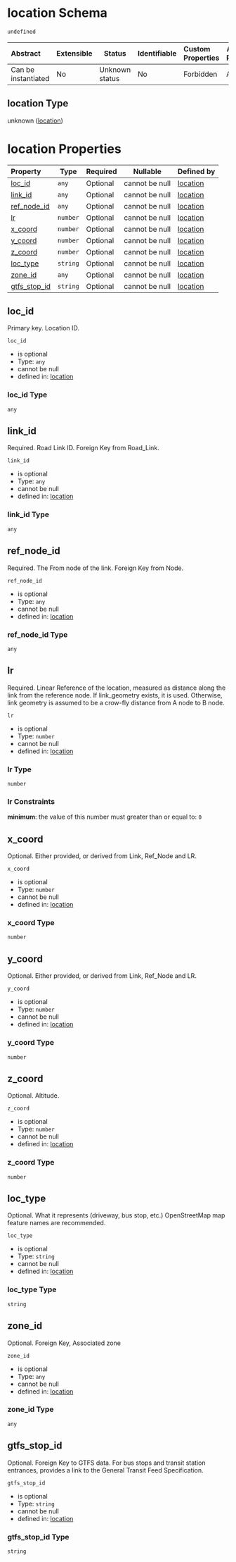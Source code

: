 # location Schema

```txt
undefined
```




| Abstract            | Extensible | Status         | Identifiable | Custom Properties | Additional Properties | Access Restrictions | Defined In                                                                    |
| :------------------ | ---------- | -------------- | ------------ | :---------------- | --------------------- | ------------------- | ----------------------------------------------------------------------------- |
| Can be instantiated | No         | Unknown status | No           | Forbidden         | Allowed               | none                | [location.schema.json](../../out/location.schema.json "open original schema") |

## location Type

unknown ([location](location.md))

# location Properties

| Property                      | Type     | Required | Nullable       | Defined by                                                                           |
| :---------------------------- | -------- | -------- | -------------- | :----------------------------------------------------------------------------------- |
| [loc_id](#loc_id)             | `any`    | Optional | cannot be null | [location](location-properties-loc_id.md "undefined#/properties/loc_id")             |
| [link_id](#link_id)           | `any`    | Optional | cannot be null | [location](location-properties-link_id.md "undefined#/properties/link_id")           |
| [ref_node_id](#ref_node_id)   | `any`    | Optional | cannot be null | [location](location-properties-ref_node_id.md "undefined#/properties/ref_node_id")   |
| [lr](#lr)                     | `number` | Optional | cannot be null | [location](location-properties-lr.md "undefined#/properties/lr")                     |
| [x_coord](#x_coord)           | `number` | Optional | cannot be null | [location](location-properties-x_coord.md "undefined#/properties/x_coord")           |
| [y_coord](#y_coord)           | `number` | Optional | cannot be null | [location](location-properties-y_coord.md "undefined#/properties/y_coord")           |
| [z_coord](#z_coord)           | `number` | Optional | cannot be null | [location](location-properties-z_coord.md "undefined#/properties/z_coord")           |
| [loc_type](#loc_type)         | `string` | Optional | cannot be null | [location](location-properties-loc_type.md "undefined#/properties/loc_type")         |
| [zone_id](#zone_id)           | `any`    | Optional | cannot be null | [location](location-properties-zone_id.md "undefined#/properties/zone_id")           |
| [gtfs_stop_id](#gtfs_stop_id) | `string` | Optional | cannot be null | [location](location-properties-gtfs_stop_id.md "undefined#/properties/gtfs_stop_id") |

## loc_id

Primary key. Location ID.


`loc_id`

-   is optional
-   Type: `any`
-   cannot be null
-   defined in: [location](location-properties-loc_id.md "undefined#/properties/loc_id")

### loc_id Type

`any`

## link_id

Required. Road Link ID. Foreign Key from Road_Link.


`link_id`

-   is optional
-   Type: `any`
-   cannot be null
-   defined in: [location](location-properties-link_id.md "undefined#/properties/link_id")

### link_id Type

`any`

## ref_node_id

Required. The From node of the link. Foreign Key from Node.


`ref_node_id`

-   is optional
-   Type: `any`
-   cannot be null
-   defined in: [location](location-properties-ref_node_id.md "undefined#/properties/ref_node_id")

### ref_node_id Type

`any`

## lr

Required. Linear Reference of the location, measured as distance along the link from the reference node.  If link_geometry exists, it is used. Otherwise, link geometry is assumed to be a crow-fly distance from A node to B node.


`lr`

-   is optional
-   Type: `number`
-   cannot be null
-   defined in: [location](location-properties-lr.md "undefined#/properties/lr")

### lr Type

`number`

### lr Constraints

**minimum**: the value of this number must greater than or equal to: `0`

## x_coord

Optional. Either provided, or derived from Link, Ref_Node and LR.


`x_coord`

-   is optional
-   Type: `number`
-   cannot be null
-   defined in: [location](location-properties-x_coord.md "undefined#/properties/x_coord")

### x_coord Type

`number`

## y_coord

Optional. Either provided, or derived from Link, Ref_Node and LR.


`y_coord`

-   is optional
-   Type: `number`
-   cannot be null
-   defined in: [location](location-properties-y_coord.md "undefined#/properties/y_coord")

### y_coord Type

`number`

## z_coord

Optional. Altitude.


`z_coord`

-   is optional
-   Type: `number`
-   cannot be null
-   defined in: [location](location-properties-z_coord.md "undefined#/properties/z_coord")

### z_coord Type

`number`

## loc_type

Optional. What it represents (driveway, bus stop, etc.) OpenStreetMap map feature names are recommended.


`loc_type`

-   is optional
-   Type: `string`
-   cannot be null
-   defined in: [location](location-properties-loc_type.md "undefined#/properties/loc_type")

### loc_type Type

`string`

## zone_id

Optional. Foreign Key, Associated zone


`zone_id`

-   is optional
-   Type: `any`
-   cannot be null
-   defined in: [location](location-properties-zone_id.md "undefined#/properties/zone_id")

### zone_id Type

`any`

## gtfs_stop_id

Optional. Foreign Key to GTFS data. For bus stops and transit station entrances, provides a link to the General Transit Feed Specification.


`gtfs_stop_id`

-   is optional
-   Type: `string`
-   cannot be null
-   defined in: [location](location-properties-gtfs_stop_id.md "undefined#/properties/gtfs_stop_id")

### gtfs_stop_id Type

`string`
